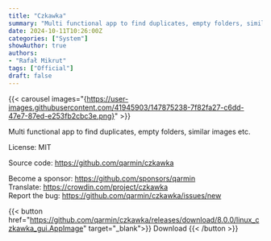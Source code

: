 ```yaml
---
title: "Czkawka"
summary: "Multi functional app to find duplicates, empty folders, similar images etc."
date: 2024-10-11T10:26:00Z
categories: ["System"]
showAuthor: true
authors:
- "Rafał Mikrut"
tags: ["Official"]
draft: false
---
```


{{< carousel images="{https://user-images.githubusercontent.com/41945903/147875238-7f82fa27-c6dd-47e7-87ed-e253fb2cbc3e.png}" >}}

Multi functional app to find duplicates, empty folders, similar images etc.

License: MIT

Source code: <https://github.com/qarmin/czkawka>

Become a sponsor: <https://github.com/sponsors/qarmin>  
Translate: <https://crowdin.com/project/czkawka>  
Report the bug: <https://github.com/qarmin/czkawka/issues/new>  

{{< button href="https://github.com/qarmin/czkawka/releases/download/8.0.0/linux_czkawka_gui.AppImage" target="_blank">}}
Download
{{< /button >}}